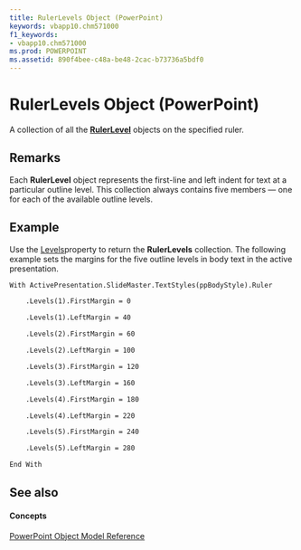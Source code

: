 ```yaml
---
title: RulerLevels Object (PowerPoint)
keywords: vbapp10.chm571000
f1_keywords:
- vbapp10.chm571000
ms.prod: POWERPOINT
ms.assetid: 890f4bee-c48a-be48-2cac-b73736a5bdf0
---
```



# RulerLevels Object (PowerPoint)

A collection of all the  **[RulerLevel](rulerlevel-object-powerpoint.md)** objects on the specified ruler.


## Remarks

Each  **RulerLevel** object represents the first-line and left indent for text at a particular outline level. This collection always contains five members — one for each of the available outline levels.


## Example

Use the [Levels](ruler-levels-property-powerpoint.md)property to return the  **RulerLevels** collection. The following example sets the margins for the five outline levels in body text in the active presentation.


```vb
With ActivePresentation.SlideMaster.TextStyles(ppBodyStyle).Ruler

    .Levels(1).FirstMargin = 0

    .Levels(1).LeftMargin = 40

    .Levels(2).FirstMargin = 60

    .Levels(2).LeftMargin = 100

    .Levels(3).FirstMargin = 120

    .Levels(3).LeftMargin = 160

    .Levels(4).FirstMargin = 180

    .Levels(4).LeftMargin = 220

    .Levels(5).FirstMargin = 240

    .Levels(5).LeftMargin = 280

End With
```


## See also


#### Concepts


[PowerPoint Object Model Reference](object-model-powerpoint-vba-reference.md)

